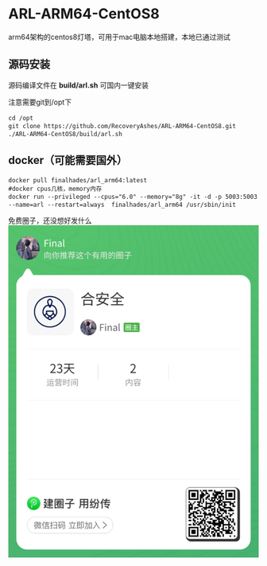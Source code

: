# ARL-ARM64-CentOS8

arm64架构的centos8灯塔，可用于mac电脑本地搭建，本地已通过测试
## 源码安装
源码编译文件在 **build/arl.sh**
可国内一键安装

注意需要git到/opt下
```
cd /opt
git clone https://github.com/RecoveryAshes/ARL-ARM64-CentOS8.git
./ARL-ARM64-CentOS8/build/arl.sh 
```

## docker（可能需要国外）
```
docker pull finalhades/arl_arm64:latest
#docker cpus几核，memory内存
docker run --privileged --cpus="6.0" --memory="8g" -it -d -p 5003:5003 --name=arl --restart=always  finalhades/arl_arm64 /usr/sbin/init 
```

免费圈子，还没想好发什么
![alt text](images/image.png)



